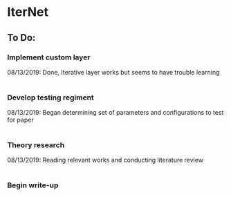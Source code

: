 # IterNet

## To Do:
### Implement custom layer<br>
08/13/2019: Done, Iterative layer works but seems to have trouble learning<br>
<br>
### Develop testing regiment<br>
08/13/2019: Began determining set of parameters and configurations to test for paper<br>
<br>
### Theory research<br>
08/13/2019: Reading relevant works and conducting literature review<br>
<br>
### Begin write-up<br>
